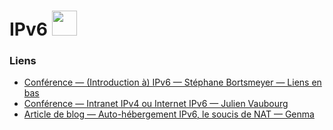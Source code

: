 # IPv6 <img src="/images/ipv6.png" width=40>

### Liens

- [Conférence — (Introduction à) IPv6 — Stéphane Bortsmeyer — Liens en bas](https://fr33tux.org/post/retour-conference-bortzmeyer/#Liens)
- [Conférence — Intranet IPv4 ou Internet IPv6 — Julien Vaubourg](http://julien.vaubourg.com/#videos)
- [Article de blog — Auto-hébergement IPv6, le soucis de NAT — Genma](http://genma.free.fr/?Autohebergement-IPV6-Le-soucis-du-NAT)
